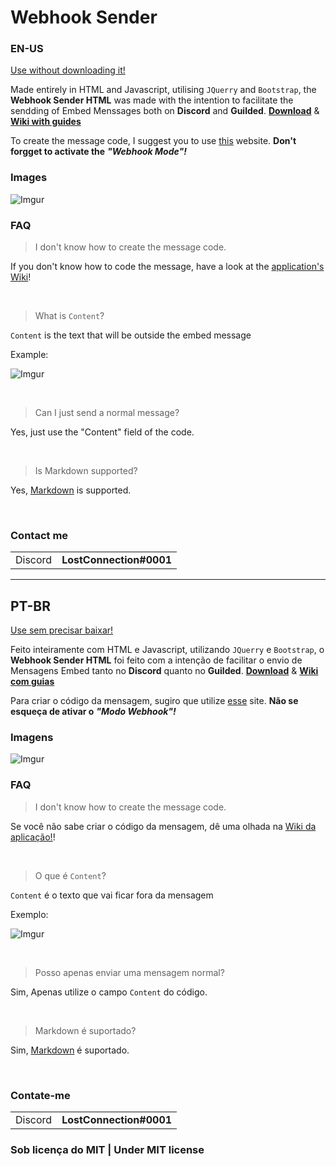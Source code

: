 # Webhook Sender

### EN-US

[Use without downloading it!](https://0lostconnection.github.io/Webhook-Sender-HTML/)

Made entirely in HTML and Javascript, utilising `JQuerry` and `Bootstrap`, the **Webhook Sender HTML** was made with the intention to facilitate the sendding of Embed Menssages both on **Discord** and **Guilded**.
[**Download**](https://github.com/0LostConnection/Webhook-Sender-HTML/releases) & [**Wiki with guides**](https://github.com/0LostConnection/Webhook-Sender-HTML/wiki)

To create the message code, I suggest you to use [this](https://leovoel.github.io/embed-visualizer/) website. **Don't forgget to activate the** ***"Webhook Mode"!***

### Images
![Imgur](https://i.imgur.com/fWMTyMn.png)
&nbsp; 
### FAQ

> I don't know how to create the message code.

If you don't know how to code the message, have a look at the [application's Wiki](https://github.com/0LostConnection/Webhook-Sender-HTML/wiki)!

&nbsp; 
>  What is `Content`?

`Content` is the text that will be outside the embed message

Example:

![Imgur](https://imgur.com/90hy5HW.png)

&nbsp; 
> Can I just send a normal message?

Yes, just use the "Content" field of the code.

&nbsp; 
 > Is Markdown supported?

 Yes, [Markdown](https://gist.github.com/matthewzring/9f7bbfd102003963f9be7dbcf7d40e51) is supported.

&nbsp; 
### Contact me

| | |
| ------ | ------ |
| Discord | **LostConnection#0001** |

---

## PT-BR

[Use sem precisar baixar!](https://0lostconnection.github.io/Webhook-Sender-HTML/)

Feito inteiramente com HTML e Javascript, utilizando `JQuerry` e `Bootstrap`, o **Webhook Sender HTML** foi feito com a intenção de facilitar o envio de Mensagens Embed tanto no **Discord** quanto no **Guilded**.
[**Download**](https://github.com/0LostConnection/Webhook-Sender-HTML/releases) & [**Wiki com guias**](https://github.com/0LostConnection/Webhook-Sender-HTML/wiki/Home-pt-BR)

Para criar o código da mensagem, sugiro que utilize [esse](https://leovoel.github.io/embed-visualizer/) site. **Não se esqueça de ativar o** ***"Modo Webhook"!***

### Imagens
![Imgur](https://i.imgur.com/fWMTyMn.png)
&nbsp; 
### FAQ

> I don't know how to create the message code.

Se você não sabe criar o código da mensagem, dê uma olhada na [Wiki da aplicação!](https://github.com/0LostConnection/Webhook-Sender-HTML/wiki)!

&nbsp; 
> O que é `Content`?

`Content` é o texto que vai ficar fora da mensagem

Exemplo:

![Imgur](https://imgur.com/90hy5HW.png)

&nbsp; 
> Posso apenas enviar uma mensagem normal?

Sim, Apenas utilize o campo `Content` do código.

&nbsp; 
 > Markdown é suportado?

 Sim, [Markdown](https://gist.github.com/matthewzring/9f7bbfd102003963f9be7dbcf7d40e51) é suportado.

&nbsp; 

### Contate-me

| | |
| ------ | ------ |
| Discord | **LostConnection#0001** |

### Sob licença do MIT | Under MIT license
